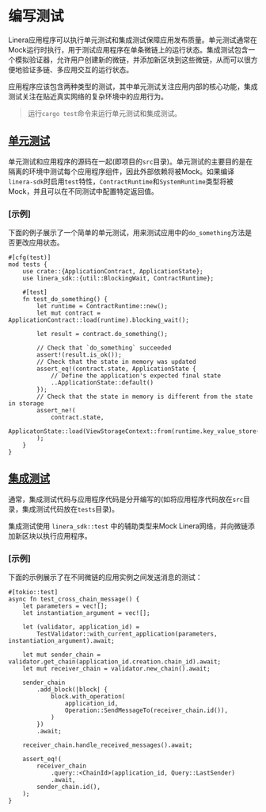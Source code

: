# 编写测试

Linera应用程序可以执行单元测试和集成测试保障应用发布质量。单元测试通常在Mock运行时执行，用于测试应用程序在单条微链上的运行状态。集成测试包含一个模拟验证器，允许用户创建新的微链，并添加新区块到这些微链，从而可以很方便地验证多链、多应用交互的运行状态。

应用程序应该包含两种类型的测试，其中单元测试关注应用内部的核心功能，集成测试关注在贴近真实网络的复杂环境中的应用行为。

> 运行`cargo test`命令来运行单元测试和集成测试。

## [单元测试](zh_CN/developers/sdk/testing.md#单元测试)

单元测试和应用程序的源码在一起(即项目的`src`目录)。单元测试的主要目的是在隔离的环境中测试每个应用程序组件，因此外部依赖将被Mock。如果编译`linera-sdk`时启用`test`特性，`ContractRuntime`和`SystemRuntime`类型将被Mock，并且可以在不同测试中配置特定返回值。

### [示例]

下面的例子展示了一个简单的单元测试，用来测试应用中的`do_something`方法是否更改应用状态。

```rust,ignore
#[cfg(test)]
mod tests {
    use crate::{ApplicationContract, ApplicationState};
    use linera_sdk::{util::BlockingWait, ContractRuntime};

    #[test]
    fn test_do_something() {
        let runtime = ContractRuntime::new();
        let mut contract = ApplicationContract::load(runtime).blocking_wait();

        let result = contract.do_something();

        // Check that `do_something` succeeded
        assert!(result.is_ok());
        // Check that the state in memory was updated
        assert_eq!(contract.state, ApplicationState {
            // Define the application's expected final state
            ..ApplicationState::default()
        });
        // Check that the state in memory is different from the state in storage
        assert_ne!(
            contract.state,
            ApplicatonState::load(ViewStorageContext::from(runtime.key_value_store()))
        );
    }
}
```

## [集成测试](zh_CN/developers/sdk/testing.md#集成测试)

通常，集成测试代码与应用程序代码是分开编写的(如将应用程序代码放在`src`目录，集成测试代码放在`tests`目录)。

集成测试使用 `linera_sdk::test` 中的辅助类型来Mock Linera网络，并向微链添加新区块以执行应用程序。

### [示例]

下面的示例展示了在不同微链的应用实例之间发送消息的测试：

```rust,ignore
#[tokio::test]
async fn test_cross_chain_message() {
    let parameters = vec![];
    let instantiation_argument = vec![];

    let (validator, application_id) =
        TestValidator::with_current_application(parameters, instantiation_argument).await;

    let mut sender_chain = validator.get_chain(application_id.creation.chain_id).await;
    let mut receiver_chain = validator.new_chain().await;

    sender_chain
        .add_block(|block| {
            block.with_operation(
                application_id,
                Operation::SendMessageTo(receiver_chain.id()),
            )
        })
        .await;

    receiver_chain.handle_received_messages().await;

    assert_eq!(
        receiver_chain
            .query::<ChainId>(application_id, Query::LastSender)
            .await,
        sender_chain.id(),
    );
}
```
